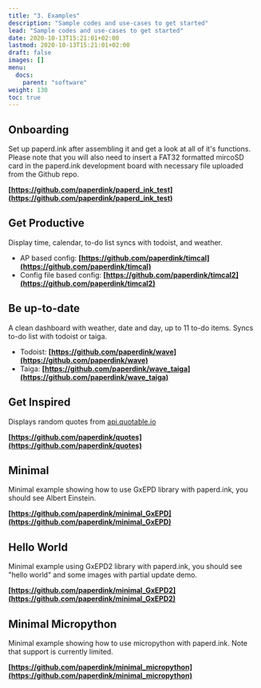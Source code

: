 ```yaml
---
title: "3. Examples"
description: "Sample codes and use-cases to get started"
lead: "Sample codes and use-cases to get started"
date: 2020-10-13T15:21:01+02:00
lastmod: 2020-10-13T15:21:01+02:00
draft: false
images: []
menu:
  docs:
    parent: "software"
weight: 130
toc: true
---
```


## Onboarding
Set up paperd.ink after assembling it and get a look at all of it's functions. Please note that you will also need to insert a FAT32 formatted mircoSD card in the paperd.ink development board with necessary file uploaded from the Github repo. 

**[https://github.com/paperdink/paperd_ink_test](https://github.com/paperdink/paperd_ink_test)**


## Get Productive
Display time, calendar, to-do list syncs with todoist, and weather.

- AP based config: **[https://github.com/paperdink/timcal](https://github.com/paperdink/timcal)**
- Config file based config: **[https://github.com/paperdink/timcal2](https://github.com/paperdink/timcal2)**

## Be up-to-date
A clean dashboard with weather, date and day, up to 11 to-do items. Syncs to-do list with todoist or taiga.

- Todoist: **[https://github.com/paperdink/wave](https://github.com/paperdink/wave)**
- Taiga: **[https://github.com/paperdink/wave_taiga](https://github.com/paperdink/wave_taiga)**

## Get Inspired
Displays random quotes from [api.quotable.io](api.quotable.io)

**[https://github.com/paperdink/quotes](https://github.com/paperdink/quotes)**

## Minimal
Minimal example showing how to use GxEPD library with paperd.ink, you should see Albert Einstein.

**[https://github.com/paperdink/minimal_GxEPD](https://github.com/paperdink/minimal_GxEPD)**

## Hello World
Minimal example using GxEPD2 library with paperd.ink, you should see "hello world" and some images with partial update demo.

**[https://github.com/paperdink/minimal_GxEPD2](https://github.com/paperdink/minimal_GxEPD2)**

## Minimal Micropython
Minimal example showing how to use micropython with paperd.ink. Note that support is currently limited.

**[https://github.com/paperdink/minimal_micropython](https://github.com/paperdink/minimal_micropython)**
